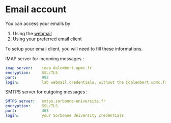 # Email account

You can access your emails by

1. Using the [webmail]()
2. Using your preferred email client

To setup your email client, you will need to fill these informations.

IMAP server for incoming messages :
```yaml
imap server:    imap.dalembert.upmc.fr
encryption:     SSL/TLS
port:           993
login:          lab webmail credentials, without the @dalembert.upmc.fr in the login
```

SMTPS server for outgoing messages :
```yaml
SMTPS server:   smtps.sorbonne-universite.fr
encryption:     SSL/TLS
port:           465
login:          your Sorbonne University credentials
```
